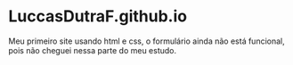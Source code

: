 # LuccasDutraF.github.io
Meu primeiro site usando html e css, o formulário ainda não está funcional, pois não cheguei nessa parte do meu estudo.
